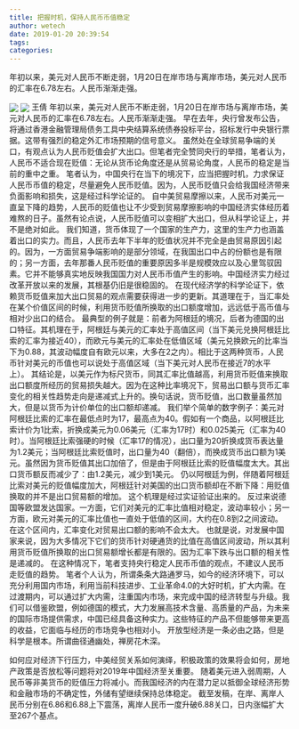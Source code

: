 ```yaml
---
title: 把握时机，保持人民币币值稳定
author: wetech
date: 2019-01-20 20:39:54
tags: 
categories: 
---
```

年初以来，美元对人民币不断走弱，1月20日在岸市场与离岸市场，美元对人民币的汇率在6.78左右。人民币渐渐走强。
<!-- more -->
<img align="center" border="0" src="https://imgcdn.yicai.com/uppics/images/2019/01/d6319aae39e59977ecb4ccdd77cc5333.jpg" />
<img align="center" border="0" src="https://imgcdn.yicai.com/uppics/images/2019/01/629c43be4ae043c312a56aaf1fc45535.jpg" />
王倩
年初以来，美元对人民币不断走弱，1月20日在岸市场与离岸市场，美元对人民币的汇率在6.78左右。人民币渐渐走强。
早在去年，央行曾发布公告，将通过香港金融管理局债务工具中央结算系统债券投标平台，招标发行中央银行票据。这带有强烈的稳定外汇市场预期的信号意义。
虽然处在全球贸易争端的关口，有观点认为人民币贬值会扩大出口。但笔者完全赞同央行的举措，笔者认为，人民币不适合现在贬值：无论从货币论角度还是从贸易论角度，人民币的稳定是当前的重中之重。
笔者认为，中国央行在当下的境况下，应当把握时机，力求保证人民币币值的稳定，尽量避免人民币贬值。因为，人民币贬值只会给我国经济带来负面影响和损失，这是经过科学论证的。
自中美贸易摩擦以来，人民币对美元一直呈下降的趋势，人民币的贬值也让不少受到贸易摩擦影响的中国经济实体经历着难熬的日子。虽然有论点说，人民币贬值可以变相扩大出口，但从科学论证上，并不是绝对如此。
我们知道，货币体现了一个国家的生产力，这里的生产力也涵盖着出口的实力。而且，人民币去年下半年的贬值状况并不完全是由贸易原因引起的。因为，一方面贸易争端影响的是部分领域，在我国出口中占的份额也是有限的；另一方面，去年那番人民币贬值的重要原因多半是规模效应以及心里驾驭因素。它并不能够真实地反映我国国力对人民币币值产生的影响。中国经济实力经过改革开放以来的发展，其根基仍旧是很稳固的。
在现代经济学的科学论证下，依赖货币贬值来加大出口贸易的观点需要获得进一步的更新。其道理在于，当汇率处在某个价值区间的时候，利用货币贬值所换取的出口额度增加，远远低于高币值与相对少出口的结合。
最典型的例子就是：前者为阿根廷的境况，后者为德国的出口特征。其机理在于，阿根廷与美元的汇率处于高值区间（当下美元兑换阿根廷比索的汇率为接近40），而欧元与美元的汇率处在低值区域（美元兑换欧元的比率当下为0.88，其波动幅度自有欧元以来，大多在2之内）。相比于这两种货币，人民币针对美元的币值也可以说处于高值区域（当下美元对人民币在接近7的水平上）。
其结论是，以美元作为标尺货币，同其汇率比值越高，利用货币贬值来换取出口额度所经历的贸易损失越大。因为在这种比率境况下，贸易出口额与货币汇率变化的相关性趋势走向是递减式上升的。换句话说，货币贬值，出口数量虽然加大，但是以货币为计价单位的出口额却递减。
我们举个简单的数字例子：美元对阿根廷比索的汇率在最低点时为17，最高点为40。假如有一个商品，以阿根廷比索计价为1比索，折换成美元为0.06美元（汇率为17时）和0.025美元（汇率为40时）。当阿根廷比索强硬的时候（汇率17的情况），出口量为20折换成货币表达量为1.2美元；当阿根廷比索贬值时，出口量为40（翻倍），而换成货币出口额为1美元。虽然因为货币贬值其出口加倍了，但是由于阿根廷比索的贬值幅度太大。其出口货币额反而减少了：由1.2美元，减少到1美元。
仍以阿根廷为例，伴随着阿根廷比索对美元的贬值幅度加大，阿根廷针对美国的出口货币额却在不断下降：用贬值换取的并不是出口贸易额的增加。
这个机理是经过实证验证出来的。
反过来说德国等欧盟发达国家。一方面，它们对美元的汇率比值相对稳定，波动率较小；另一方面，欧元对美元的汇率比值也一直处于低值的区间，大约在0.8到2之间波动。在这个区间内，汇率变化对贸易出口额的影响不会太大。
也就是说，对发展中国家来说，因为大多情况下它们的货币针对硬通货的比值在高值区间波动，所以其利用货币贬值所换取的出口贸易额增长都是有限的。因为汇率下跌与出口额的相关性是递减的。
在这种情况下，笔者支持央行稳定人民币币值的观点，不建议人民币走贬值的趋势。
笔者个人认为，所谓条条大路通罗马，如今的经济环境下，可以充分利用国内市场，利用当前科技进步、工业革命4.0的大好时机，扩大内需。在过渡期内，可以通过扩大内需，注重国内市场，来完成中国的经济转型与升级。我们可以借鉴欧盟，例如德国的模式，大力发展高技术含量、高质量的产品，为未来的国际市场提供需求，中国已经具备这种实力。这些特征的产品不但能够带来更高的收益，它面临与经历的市场竞争也相对小。
开放型经济是一条必由之路，但是科学是根本。所谓曲径通幽处，禅房花木深。
 
 
如何应对经济下行压力，中美经贸关系如何演绎，积极政策的效果将会如何，房地产政策是否放松等问题将对2019年中国经济至关重要。
随着美元进入弱周期，人民币等非美货币的贬值压力将减小。而我国经济的内在潜力足以抵御全球经济形势和金融市场的不确定性，外储有望继续保持总体稳定。
截至发稿，在岸、离岸人民币分别在6.86和6.88上下震荡，离岸人民币一度升破6.88关口，日内涨幅扩大至267个基点。
